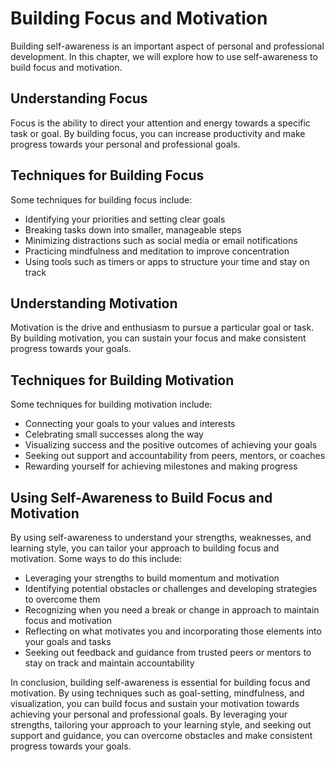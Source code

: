 Building Focus and Motivation
=================================================================

Building self-awareness is an important aspect of personal and professional development. In this chapter, we will explore how to use self-awareness to build focus and motivation.

Understanding Focus
-------------------

Focus is the ability to direct your attention and energy towards a specific task or goal. By building focus, you can increase productivity and make progress towards your personal and professional goals.

Techniques for Building Focus
-----------------------------

Some techniques for building focus include:

* Identifying your priorities and setting clear goals
* Breaking tasks down into smaller, manageable steps
* Minimizing distractions such as social media or email notifications
* Practicing mindfulness and meditation to improve concentration
* Using tools such as timers or apps to structure your time and stay on track

Understanding Motivation
------------------------

Motivation is the drive and enthusiasm to pursue a particular goal or task. By building motivation, you can sustain your focus and make consistent progress towards your goals.

Techniques for Building Motivation
----------------------------------

Some techniques for building motivation include:

* Connecting your goals to your values and interests
* Celebrating small successes along the way
* Visualizing success and the positive outcomes of achieving your goals
* Seeking out support and accountability from peers, mentors, or coaches
* Rewarding yourself for achieving milestones and making progress

Using Self-Awareness to Build Focus and Motivation
--------------------------------------------------

By using self-awareness to understand your strengths, weaknesses, and learning style, you can tailor your approach to building focus and motivation. Some ways to do this include:

* Leveraging your strengths to build momentum and motivation
* Identifying potential obstacles or challenges and developing strategies to overcome them
* Recognizing when you need a break or change in approach to maintain focus and motivation
* Reflecting on what motivates you and incorporating those elements into your goals and tasks
* Seeking out feedback and guidance from trusted peers or mentors to stay on track and maintain accountability

In conclusion, building self-awareness is essential for building focus and motivation. By using techniques such as goal-setting, mindfulness, and visualization, you can build focus and sustain your motivation towards achieving your personal and professional goals. By leveraging your strengths, tailoring your approach to your learning style, and seeking out support and guidance, you can overcome obstacles and make consistent progress towards your goals.
